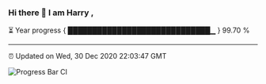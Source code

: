 ### Hi there 👋 I am Harry , 

⏳ Year progress { █████████████████████████████▁ } 99.70 %

---

⏰ Updated on Wed, 30 Dec 2020 22:03:47 GMT

![Progress Bar CI](https://github.com/duykhang68/duykhang68/workflows/Progress%20Bar%20CI/badge.svg)
